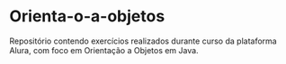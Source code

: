 # Orienta-o-a-objetos
Repositório contendo exercícios realizados durante curso da plataforma Alura, com foco em Orientação a Objetos em Java.
